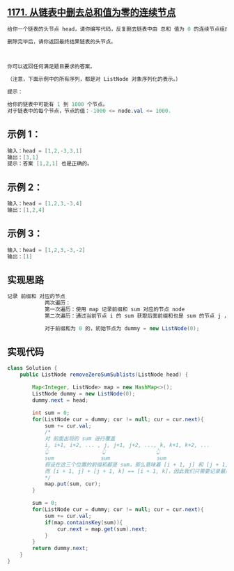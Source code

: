 ## **[1171. 从链表中删去总和值为零的连续节点](https://leetcode-cn.com/problems/remove-zero-sum-consecutive-nodes-from-linked-list/)**



```java
给你一个链表的头节点 head，请你编写代码，反复删去链表中由 总和 值为 0 的连续节点组成的序列，直到不存在这样的序列为止。

删除完毕后，请你返回最终结果链表的头节点。

 

你可以返回任何满足题目要求的答案。

（注意，下面示例中的所有序列，都是对 ListNode 对象序列化的表示。）

提示：

给你的链表中可能有 1 到 1000 个节点。
对于链表中的每个节点，节点的值：-1000 <= node.val <= 1000.
```



## **示例 1：**

```java
输入：head = [1,2,-3,3,1]
输出：[3,1]
提示：答案 [1,2,1] 也是正确的。
```



## **示例 2：**

```java
输入：head = [1,2,3,-3,4]
输出：[1,2,4]
```



## **示例 3：**

```java
输入：head = [1,2,3,-3,-2]
输出：[1]
```



## **实现思路**

```java
记录 前缀和 对应的节点
            两次遍历：
            第一次遍历：使用 map 记录前缀和 sum 对应的节点 node
            第二次遍历：通过当前节点 i 的 sum 获取后面前缀和也是 sum 的节点 j ，然后 当前节点 i 指向后面节点 j.next

            对于前缀和为 0 的，初始节点为 dummy = new ListNode(0);
```



## **实现代码**

```java
class Solution {
    public ListNode removeZeroSumSublists(ListNode head) {

        Map<Integer, ListNode> map = new HashMap<>();
        ListNode dummy = new ListNode(0);
        dummy.next = head;

        int sum = 0;
        for(ListNode cur = dummy; cur != null; cur = cur.next){
            sum += cur.val;
            /*
            对 前面出现的 sum 进行覆盖
            i, i+1, i+2, ... , j, j+1, j+2, ..., k, k+1, k+2, ...
            👆                 👆                👆
            sum               sum               sum
            假设在这三个位置的前缀和都是 sum，那么意味着 [i + 1, j] 和 [j + 1, k] 以及 [i + 1, k] 的和都是 0
            而 [i + 1, j] + [j + 1, k] == [i + 1, k]，因此我们只需要记录最后出现的 sum 位置节点即可
            */
            map.put(sum, cur);
        }

        sum = 0;
        for(ListNode cur = dummy; cur != null; cur = cur.next){
            sum += cur.val;
            if(map.containsKey(sum)){
                cur.next = map.get(sum).next;
            }
        }
        return dummy.next;
    }
}
```

